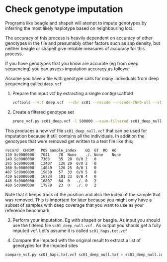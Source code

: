 # Check genotype imputation

Programs like beagle and shapeit will atempt to impute genotypes by inferring the most likely haplotype based on neighbouring loci.

The accuracy of this process is heavily dependent on accuracy of other genotypes in the file and presumably other factors such as snp density, but neither beagle or shapeit give reliable measures of accuracy for this process.

If you have genotypes that you know are accurate (eg from deep sequencing) you can assess imputation accuracy as follows;


Assume you have a file with genotype calls for many individuals from deep sequencing called `deep.vcf`

1. Prepare the input vcf by extracting a single contig/scaffold 
	```bash
	vcftools --vcf deep.vcf  --chr sc01 --recode --recode-INFO-all --stdout > sc01_deep.vcf
	```
2. Create a filtered genotype set
	```bash
	prune_vcf.py sc01_deep.vcf -l 500000 --save-filtered sc01_deep_null.txt > sc01_deep_null.vcf
	```

This produces a new vcf file `sc01_deep_null.vcf` that can be used for imputation because it still contains all the individuals.  In addition the genotypes that were removed get written to a text file like this;

```asis
record	CHROM	POS	sample_index	GQ	GT	RO	AO
139	Sc0000000	7041	78	None	./.	None	None
149	Sc0000000	7308	35	28	0/0	2	0
285	Sc0000000	12407	120	29	0/0	2	0
360	Sc0000000	14049	120	25	0/0	1	0
407	Sc0000000	15830	57	33	0/0	5	0
439	Sc0000000	16734	101	33	0/0	4	0
446	Sc0000000	16807	84	0	./.	0	2
488	Sc0000000	17978	23	0	./.	0	2
```

Note that it keeps track of the position and also the index of the sample that was removed.  This is important for later because you might only have a subset of samples with deep coverage that you want to use as your reference benchmark.

3. Perform your imputation. Eg with shapeit or beagle.  As input you should use the filtered file `sc01_deep_null.vcf` .  As output you should get a fully imputed vcf.  Let's assume it is called `sc01_haps.txt.vcf`

4. Compare the imputed with the original result to extract a list of genotypes for the imputed sites

```bash
compare_vcf.py sc01_haps.txt.vcf sc01_deep_null.txt > sc01_deep_null.imputed.txt
```
